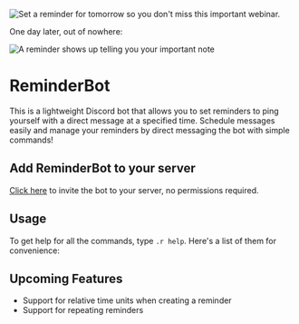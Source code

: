 ![Set a reminder for tomorrow so you don't miss this important webinar.](https://github.com/pblpbl1024/reminder-bot/blob/main/assets/p1.png)

One day later, out of nowhere:

![A reminder shows up telling you your important note](https://github.com/pblpbl1024/reminder-bot/blob/main/assets/p2.png)

# ReminderBot
This is a lightweight Discord bot that allows you to set reminders to ping yourself with a direct message at a specified time. Schedule messages easily and manage your reminders by direct messaging the bot with simple commands!

## Add ReminderBot to your server
[Click here](https://discord.com/api/oauth2/authorize?client_id=834503689452257322&permissions=0&scope=bot) to invite the bot to your server, no permissions required.

## Usage
To get help for all the commands, type `.r help`. Here's a list of them for convenience:


## Upcoming Features
* Support for relative time units when creating a reminder
* Support for repeating reminders
